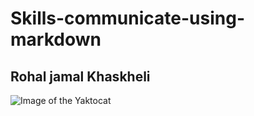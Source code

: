 # Skills-communicate-using-markdown
## Rohal jamal Khaskheli
![Image of the Yaktocat](https://octodex.github.com/images/yaktocat.png)
